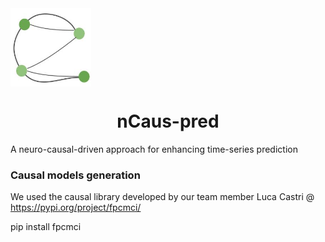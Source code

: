 <div class="header">
  <img align="center" src="https://github.com/sariahmghames/nCaus-pred/blob/main/images/Logo.jpg" alt="logo" width="129" height="125"  />
  <h1 align="center" > nCaus-pred </h1> 
</div>


    
A neuro-causal-driven approach for enhancing time-series prediction

### Causal models generation

We used the causal library developed by our team member Luca Castri @ https://pypi.org/project/fpcmci/

pip install fpcmci
